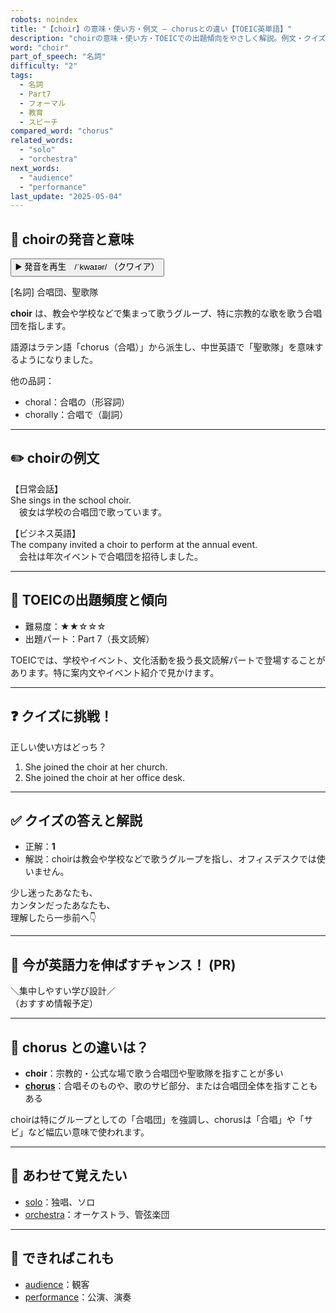 ```yaml
---
robots: noindex
title: "【choir】の意味・使い方・例文 ― chorusとの違い【TOEIC英単語】"
description: "choirの意味・使い方・TOEICでの出題傾向をやさしく解説。例文・クイズ付きでchorusとの違いもわかりやすく学べます。"
word: "choir"
part_of_speech: "名詞"
difficulty: "2"
tags:
  - 名詞
  - Part7
  - フォーマル
  - 教育
  - スピーチ
compared_word: "chorus"
related_words:
  - "solo"
  - "orchestra"
next_words:
  - "audience"
  - "performance"
last_update: "2025-05-04"
---
```


## 🔰 choirの発音と意味

<button class="play-audio" onclick="playTTS('choir')">
  <span class="play-audio-main">
    ▶️ 発音を再生　/ˈkwaɪər/
  </span>
  <span class="play-audio-sub">
    （クワイア）
  </span>
</button>

[名詞] 合唱団、聖歌隊

**choir** は、教会や学校などで集まって歌うグループ、特に宗教的な歌を歌う合唱団を指します。

語源はラテン語「chorus（合唱）」から派生し、中世英語で「聖歌隊」を意味するようになりました。

他の品詞：  
- choral：合唱の（形容詞）
- chorally：合唱で（副詞）

---

## ✏️ choirの例文

【日常会話】  
She sings in the school choir.  
　彼女は学校の合唱団で歌っています。

【ビジネス英語】  
The company invited a choir to perform at the annual event.  
　会社は年次イベントで合唱団を招待しました。

---

## 🎯 TOEICの出題頻度と傾向

- 難易度：★★☆☆☆
- 出題パート：Part 7（長文読解）

TOEICでは、学校やイベント、文化活動を扱う長文読解パートで登場することがあります。特に案内文やイベント紹介で見かけます。

---

## ❓ クイズに挑戦！

正しい使い方はどっち？

1. She joined the choir at her church.  
2. She joined the choir at her office desk.

---

## ✅ クイズの答えと解説

- 正解：**1**
- 解説：choirは教会や学校などで歌うグループを指し、オフィスデスクでは使いません。

少し迷ったあなたも、  
カンタンだったあなたも、  
理解したら一歩前へ👇️

---

## 🚀 今が英語力を伸ばすチャンス！ (PR)

<div class="info-center">
＼集中しやすい学び設計／<br>  
（おすすめ情報予定）
</div>

---

## 🤔  chorus との違いは？

- **choir**：宗教的・公式な場で歌う合唱団や聖歌隊を指すことが多い
- **[chorus](/chorus)**：合唱そのものや、歌のサビ部分、または合唱団全体を指すこともある

choirは特にグループとしての「合唱団」を強調し、chorusは「合唱」や「サビ」など幅広い意味で使われます。

---

## 🧩 あわせて覚えたい

- [solo](/solo)：独唱、ソロ
- [orchestra](/orchestra)：オーケストラ、管弦楽団

---

## 📖 できればこれも

- [audience](/audience)：観客
- [performance](/performance)：公演、演奏
<!-- cvid: aid40_bid38 -->
